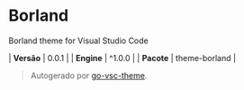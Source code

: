 # Borland

Borland theme for Visual Studio Code

| **Versão** | 0.0.1 |
| **Engine** | ^1.0.0 |
| **Pacote** | theme-borland |

> Autogerado por [go-vsc-theme](https://github.com/natalbu/go-vsc-theme).
